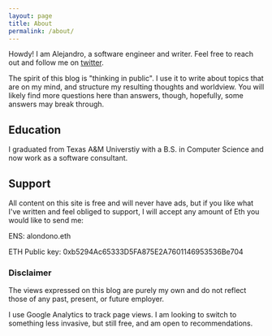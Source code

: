 ```yaml
---
layout: page
title: About
permalink: /about/
---
```


Howdy! I am Alejandro, a software engineer and writer. Feel free to reach out and follow me on [twitter](https://twitter.com/alondono97).


The spirit of this blog is "thinking in public". I use it to write about topics that are on my mind, and structure my resulting thoughts and worldview. You will likely find more questions here than answers, though, hopefully, some answers may break through. 


## Education
I graduated from Texas A&M Universtiy with a B.S. in Computer Science and now work as a software consultant. 


## Support
All content on this site is free and will never have ads, but if you like what I've written and feel obliged to support, I will accept any amount of Eth you would like to send me: 

ENS: alondono.eth

ETH Public key: 0xb5294Ac65333D5FA875E2A7601146953536Be704

### Disclaimer
The views expressed on this blog are purely my own and do not reflect those of any past, present, or future employer. 

I use Google Analytics to track page views. I am looking to switch to something less invasive, but still free, and am open to recommendations.

